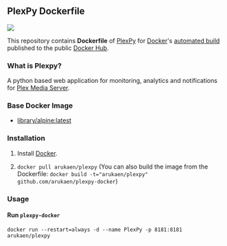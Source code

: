 ## PlexPy Dockerfile
[![](https://images.microbadger.com/badges/image/arukaen/plexpy.svg)](https://microbadger.com/images/arukaen/plexpy "Get your own image badge on microbadger.com")

This repository contains **Dockerfile** of [PlexPy](https://github.com/drzoidberg33/plexpy) for [Docker](https://www.docker.com/)'s [automated build](https://registry.hub.docker.com/u/arukaen/plexpy/) published to the public [Docker Hub](https://hub.docker.com/).

### What is Plexpy?
A python based web application for monitoring, analytics and notifications for [Plex Media Server](https://plex.tv).

### Base Docker Image

* [library/alpine:latest](https://github.com/docker-library/repo-info/blob/master/repos/alpine/tag-details.md#alpinelatest)

### Installation

1. Install [Docker](https://www.docker.com/).

2. `docker pull arukaen/plexpy`
    (You can also build the image from the Dockerfile: `docker build -t="arukaen/plexpy" github.com/arukaen/plexpy-docker`)

### Usage

#### Run `plexpy-docker`
    docker run --restart=always -d --name PlexPy -p 8181:8181 arukaen/plexpy
